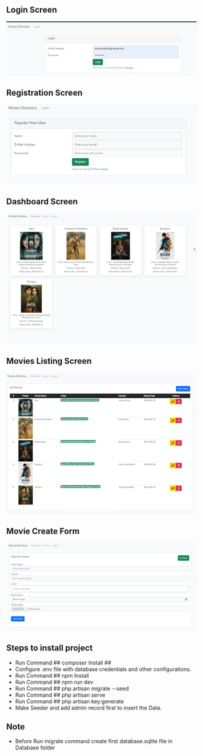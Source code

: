 ## Login Screen
<img src="public/demo/01.PNG" />

## Registration Screen
<img src="public/demo/02.PNG" />

## Dashboard Screen
<img src="public/demo/03.PNG" />

## Movies Listing Screen
<img src="public/demo/04.PNG" />

## Movie Create Form 
<img src="public/demo/05.PNG" />


## Steps to install project
- Run Command ## composer Install ##
- Configure .env file with database credentials and other configurations.
- Run Command ## npm Install 
- Run Command ## npm run dev
- Run Command ## php artisan migrate --seed
- Run Command ## php artisan serve
- Run Command ## php artisan key:generate
- Make Seeder and add admin record first to insert the Data.

## Note
- Before Run migrate command create first database.sqlite file in Database folder

